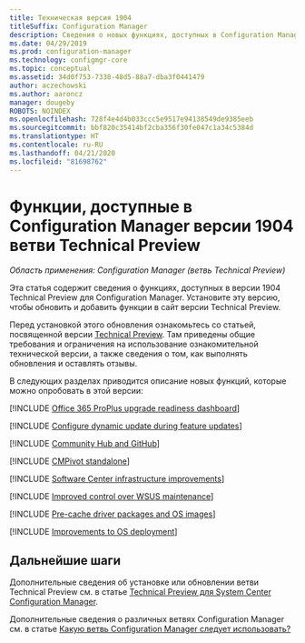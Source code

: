 ```yaml
---
title: Техническая версия 1904
titleSuffix: Configuration Manager
description: Сведения о новых функциях, доступных в Configuration Manager версии 1904 ветви Technical Preview.
ms.date: 04/29/2019
ms.prod: configuration-manager
ms.technology: configmgr-core
ms.topic: conceptual
ms.assetid: 34d0f753-7338-48d5-88a7-dba3f0441479
author: aczechowski
ms.author: aaroncz
manager: dougeby
ROBOTS: NOINDEX
ms.openlocfilehash: 728f4e4d4b033ccc5e9517e94138549de9385eeb
ms.sourcegitcommit: bbf820c35414bf2cba356f30fe047c1a34c5384d
ms.translationtype: HT
ms.contentlocale: ru-RU
ms.lasthandoff: 04/21/2020
ms.locfileid: "81698762"
---
```

# <a name="features-in-configuration-manager-technical-preview-version-1904"></a>Функции, доступные в Configuration Manager версии 1904 ветви Technical Preview

*Область применения: Configuration Manager (ветвь Technical Preview)*

Эта статья содержит сведения о функциях, доступных в версии 1904 Technical Preview для Configuration Manager. Установите эту версию, чтобы обновить и добавить функции в сайт версии Technical Preview.

Перед установкой этого обновления ознакомьтесь со статьей, посвященной версии [Technical Preview](../technical-preview.md). Там приведены общие требования и ограничения на использование ознакомительной технической версии, а также сведения о том, как выполнять обновления и оставлять отзывы.

В следующих разделах приводится описание новых функций, которые можно опробовать в этой версии:

<!-- [!INCLUDE [Example feature name](includes/1903/1234567.md)] -->

[!INCLUDE [Office 365 ProPlus upgrade readiness dashboard](includes/1904/4021125.md)]

[!INCLUDE [Configure dynamic update during feature updates](includes/1904/4062619.md)]

[!INCLUDE [Community Hub and GitHub](includes/1904/3555935.md)]
<!-- 3555935,3555936 -->

[!INCLUDE [CMPivot standalone](includes/1904/3555890.md)]

[!INCLUDE [Software Center infrastructure improvements](includes/1904/3555950.md)]

[!INCLUDE [Improved control over WSUS maintenance](includes/1904/4110109.md)]

[!INCLUDE [Pre-cache driver packages and OS images](includes/1904/4224642.md)]

[!INCLUDE [Improvements to OS deployment](includes/1904/2839943.md)]
<!-- 2839943,4447680 -->


<!-- ## Known issues -->

<!-- [!INCLUDE [Client health dashboard](includes/1903/known-issue-health.md)] -->

## <a name="next-steps"></a>Дальнейшие шаги

Дополнительные сведения об установке или обновлении ветви Technical Preview см. в статье [Technical Preview для System Center Configuration Manager](../technical-preview.md).

Дополнительные сведения о различных ветвях Configuration Manager см. в статье [Какую ветвь Configuration Manager следует использовать?](../../understand/which-branch-should-i-use.md)
